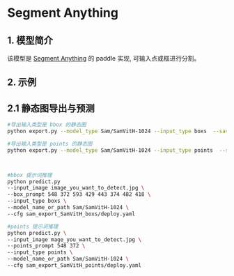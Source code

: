 # Segment Anything

## 1. 模型简介

该模型是 [Segment Anything](https://ai.facebook.com/research/publications/segment-anything/) 的 paddle 实现, 可输入点或框进行分割。


## 2. 示例

## 2.1 静态图导出与预测
```bash
#导出输入类型是 bbox 的静态图
python export.py --model_type Sam/SamVitH-1024 --input_type boxs  --save_dir sam_export

#导出输入类型是 points 的静态图
python export.py --model_type Sam/SamVitH-1024 --input_type points  --save_dir sam_export



#bbox 提示词推理
python predict.py
--input_image image_you_want_to_detect.jpg \
--box_prompt 548 372 593 429 443 374 482 418 \
--input_type boxs \
--model_name_or_path Sam/SamVitH-1024 \
--cfg sam_export_SamVitH_boxs/deploy.yaml

#points 提示词推理
python predict.py \
--input_image mage_you_want_to_detect.jpg \
--points_prompt 548 372 \
--input_type points \
--model_name_or_path Sam/SamVitH-1024 \
--cfg sam_export_SamVitH_points/deploy.yaml
```
